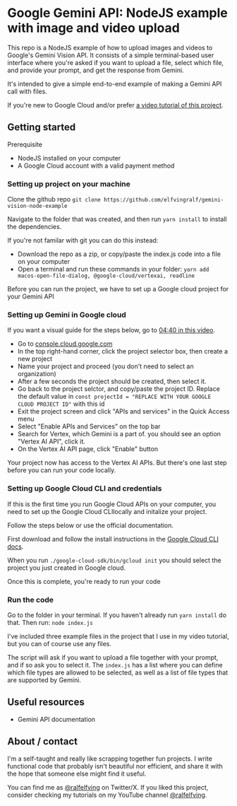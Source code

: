 # Google Gemini API: NodeJS example with image and video upload

This repo is a NodeJS example of how to upload images and videos to Google's Gemini Vision API. It consists of a simple terminal-based user interface where you're asked if you want to upload a file, select which file, and provide your prompt, and get the response from Gemini.

It's intended to give a simple end-to-end example of making a Gemini API call with files.

If you're new to Google Cloud and/or prefer [a video tutorial of this project](https://www.youtube.com/watch?v=y2MNU8SCiKQ).

## Getting started

Prerequisite

- NodeJS installed on your computer
- A Google Cloud account with a valid payment method

### Setting up project on your machine

Clone the github repo
`git clone https://github.com/elfvingralf/gemini-vision-node-example`

Navigate to the folder that was created, and then run `yarn install` to install the dependencies.

If you're not familar with git you can do this instead:

- Download the repo as a zip, or copy/paste the index.js code into a file on your computer
- Open a terminal and run these commands in your folder:
  `yarn add macos-open-file-dialog, @google-cloud/vertexai, readline`

Before you can run the project, we have to set up a Google cloud project for your Gemini API

### Setting up Gemini in Google cloud

If you want a visual guide for the steps below, go to [04:40 in this video](https://www.youtube.com/watch?v=y2MNU8SCiKQ).

- Go to [console.cloud.google.com](https://console.cloud.google.com/)
- In the top right-hand corner, click the project selector box, then create a new project
- Name your project and proceed (you don't need to select an organization)
- After a few seconds the project should be created, then select it.
- Go back to the project selctor, and copy/paste the project ID. Replace the default value in `const projectId = "REPLACE WITH YOUR GOOGLE CLOUD PROJECT ID"` with this id
- Exit the project screen and click "APIs and services" in the Quick Access menu
- Select "Enable APIs and Services" on the top bar
- Search for Vertex, which Gemini is a part of. you should see an option "Vertex AI API", click it.
- On the Vertex AI API page, click "Enable" button

Your project now has access to the Vertex AI APIs. But there's one last step before you can run your code locally.

### Setting up Google Cloud CLI and credentials

If this is the first time you run Google Cloud APIs on your computer, you need to set up the Google Cloud CLIlocally and initalize your project.

Follow the steps below or use the official documentation.

First download and follow the install instructions in the [Google Cloud CLI docs](https://cloud.google.com/sdk/gcloud).

When you run `./google-cloud-sdk/bin/gcloud init` you should select the project you just created in Google cloud.

Once this is complete, you're ready to run your code

### Run the code

Go to the folder in your terminal. If you haven't already run `yarn install` do that. Then run:
`node index.js`

I've included three example files in the project that I use in my video tutorial, but you can of course use any files.

The script will ask if you want to upload a file together with your prompt, and if so ask you to select it. The `index.js` has a list where you can define which file types are allowed to be selected, as well as a list of file types that are supported by Gemini.

## Useful resources

- Gemini API documentation

## About / contact

I'm a self-taught and really like scrapping together fun projects. I write functional code that probably isn't beautiful nor efficient, and share it with the hope that someone else might find it useful.

You can find me as [@ralfelfving](https://twitter.com/ralfelfving) on Twitter/X. If you liked this project, consider checking my tutorials on my YouTube channel [@ralfelfving](https://www.youtube.com/@ralfelfving).
